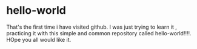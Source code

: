# hello-world

That's the first time i have visited github.
I was just trying to learn it , practicing it with this simple and common repository called hello-world!!!!.
HOpe you all would like it.
